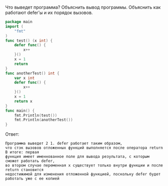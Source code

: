 Что выведет программа? Объяснить вывод программы. Объяснить как работают defer’ы и их порядок вызовов.

```go
package main
import (
	"fmt"
)
func test() (x int) {
	defer func() {
		x++
	}()
	x = 1
	return
}
func anotherTest() int {
	var x int
	defer func() {
		x++
	}()
	x = 1
	return x
}
func main() {
	fmt.Println(test())
	fmt.Println(anotherTest())
}
```

Ответ:
```
Программа выведет 2 1. defer работает таким образом, 
что стэк вызовов отложенных функций выполняется после оператора return В итоге: первая 
функция имеет именнованное поле для вывода результата, с которым сможет работать defer, 
во втором случае переменная x существует только внутри функции и после return становится 
недостижимой для изменения отложенной функцией, поскольку defer будет работать уже с ее копией
```